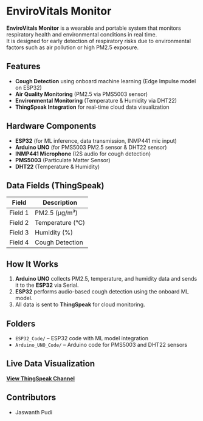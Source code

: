 # EnviroVitals Monitor

**EnviroVitals Monitor** is a wearable and portable system that monitors respiratory health and environmental conditions in real time.  
It is designed for early detection of respiratory risks due to environmental factors such as air pollution or high PM2.5 exposure.

## Features

- **Cough Detection** using onboard machine learning (Edge Impulse model on ESP32)
- **Air Quality Monitoring** (PM2.5 via PMS5003 sensor)
- **Environmental Monitoring** (Temperature & Humidity via DHT22)
- **ThingSpeak Integration** for real-time cloud data visualization

## Hardware Components

- **ESP32** (for ML inference, data transmission, INMP441 mic input)
- **Arduino UNO** (for PMS5003 PM2.5 sensor & DHT22 sensor)
- **INMP441 Microphone** (I2S audio for cough detection)
- **PMS5003** (Particulate Matter Sensor)
- **DHT22** (Temperature & Humidity)

## Data Fields (ThingSpeak)

| Field | Description        |
|--------|-------------------|
| Field 1 | PM2.5 (µg/m³)      |
| Field 2 | Temperature (°C)   |
| Field 3 | Humidity (%)       |
| Field 4 | Cough Detection    |

## How It Works

1. **Arduino UNO** collects PM2.5, temperature, and humidity data and sends it to the **ESP32** via Serial.
2. **ESP32** performs audio-based cough detection using the onboard ML model.
3. All data is sent to **ThingSpeak** for cloud monitoring.

## Folders

- `ESP32_Code/` – ESP32 code with ML model integration
- `Arduino_UNO_Code/` – Arduino code for PMS5003 and DHT22 sensors

## Live Data Visualization

[**View ThingSpeak Channel**](https://thingspeak.com/channels/2994008)

## Contributors

- Jaswanth Pudi  


